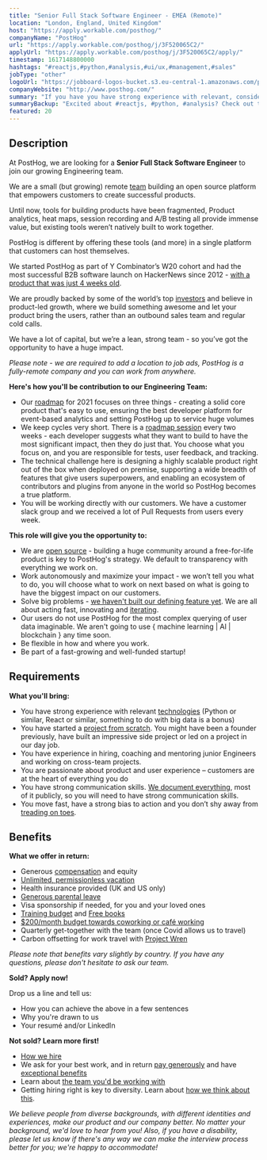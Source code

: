 ```yaml
---
title: "Senior Full Stack Software Engineer - EMEA (Remote)"
location: "London, England, United Kingdom"
host: "https://apply.workable.com/posthog/"
companyName: "PostHog"
url: "https://apply.workable.com/posthog/j/3F520065C2/"
applyUrl: "https://apply.workable.com/posthog/j/3F520065C2/apply/"
timestamp: 1617148800000
hashtags: "#reactjs,#python,#analysis,#ui/ux,#management,#sales"
jobType: "other"
logoUrl: "https://jobboard-logos-bucket.s3.eu-central-1.amazonaws.com/posthog"
companyWebsite: "http://www.posthog.com/"
summary: "If you have you have strong experience with relevant, consider applying to PostHog's job post for a new senior full stack software engineer."
summaryBackup: "Excited about #reactjs, #python, #analysis? Check out this job post!"
featured: 20
---
```


## Description

At PostHog, we are looking for a **Senior Full Stack Software Engineer** to join our growing Engineering team.

We are a small (but growing) remote [team](https://posthog.com/handbook/company/team/) building an open source platform that empowers customers to create successful products.

Until now, tools for building products have been fragmented, Product analytics, heat maps, session recording and A/B testing all provide immense value, but existing tools weren’t natively built to work together.

PostHog is different by offering these tools (and more) in a single platform that customers can host themselves.

We started PostHog as part of Y Combinator’s W20 cohort and had the most successful B2B software launch on HackerNews since 2012 - [with a product that was just 4 weeks old](https://posthog.com/handbook/company/story).

We are proudly backed by some of the world’s top [investors](https://posthog.com/handbook/strategy/investors) and believe in product-led growth, where we build something awesome and let your product bring the users, rather than an outbound sales team and regular cold calls.

We have a lot of capital, but we’re a lean, strong team - so you’ve got the opportunity to have a huge impact.

_Please note - we are required to add a location to job ads, PostHog is a fully-remote company and you can work from anywhere._

**Here's how you'll be contribution to our Engineering Team:**

*   Our [roadmap](https://posthog.com/handbook/strategy/roadmap) for 2021 focuses on three things - creating a solid core product that's easy to use, ensuring the best developer platform for event-based analytics and setting PostHog up to service huge volumes
*   We keep cycles very short. There is a [roadmap session](https://posthog.com/handbook/engineering/release-new-version) every two weeks - each developer suggests what they want to build to have the most significant impact, then they do just that. You choose what you focus on, and you are responsible for tests, user feedback, and tracking.
*   The technical challenge here is designing a highly scalable product right out of the box when deployed on premise, supporting a wide breadth of features that give users superpowers, and enabling an ecosystem of contributors and plugins from anyone in the world so PostHog becomes a true platform.
*   You will be working directly with our customers. We have a customer slack group and we received a lot of Pull Requests from users every week.

**This role will give you the opportunity to:**

*   We are [open source](https://posthog.com/handbook/company/values#we-are-open-source) - building a huge community around a free-for-life product is key to PostHog's strategy. We default to transparency with everything we work on.
*   Work autonomously and maximize your impact - we won’t tell you what to do, you will choose what to work on next based on what is going to have the biggest impact on our customers.
*   Solve big problems - [we haven't built our defining feature yet](https://posthog.com/handbook/company/values#we-havent-built-our-defining-feature-yet). We are all about acting fast, innovating and [iterating](https://posthog.com/handbook/company/culture#iteration).
*   Our users do not use PostHog for the most complex querying of user data imaginable. We aren't going to use { machine learning | AI | blockchain } any time soon.
*   Be flexible in how and where you work.
*   Be part of a fast-growing and well-funded startup!

## Requirements

**What you'll bring:**

*   You have strong experience with relevant [technologies](https://posthog.com/docs/stack/) (Python or similar, React or similar, something to do with big data is a bonus)
*   You have started a [project from scratch](https://posthog.com/handbook/people/hiring-process#engineering). You might have been a founder previously, have built an impressive side project or led on a project in our day job.
*   You have experience in hiring, coaching and mentoring junior Engineers and working on cross-team projects.
*   You are passionate about product and user experience – customers are at the heart of everything you do
*   You have strong communication skills. [We document everything](https://posthog.com/handbook/company/culture#write-stuff-down), most of it publicly, so you will need to have strong communication skills.
*   You move fast, have a strong bias to action and you don’t shy away from [treading on toes](https://posthog.com/handbook/company/values#tread-on-toes).

## Benefits

**What we offer in return:**

*   Generous [compensation](https://github.com/PostHog/posthog.com/blob/growth-engineer/handbook/people/compensation) and equity
*   [Unlimited, permissionless vacation](https://github.com/PostHog/posthog.com/blob/growth-engineer/handbook/people/time-off)
*   Health insurance provided (UK and US only)
*   [Generous parental leave](https://github.com/PostHog/posthog.com/blob/growth-engineer/handbook/people/time-off)
*   Visa sponsorship if needed, for you and your loved ones
*   [Training budget](https://github.com/PostHog/posthog.com/blob/growth-engineer/handbook/people/training) and [Free books](https://github.com/PostHog/posthog.com/blob/growth-engineer/handbook/people/training#books)
*   [$200/month budget towards coworking or café working](https://github.com/PostHog/posthog.com/blob/growth-engineer/handbook/people/spending-money)
*   Quarterly get-together with the team (once Covid allows us to travel)
*   Carbon offsetting for work travel with [Project Wren](https://www.wren.co/)

_Please note that benefits vary slightly by country. If you have any questions, please don't hesitate to ask our team._

**Sold? Apply now!**

Drop us a line and tell us:

*   How you can achieve the above in a few sentences
*   Why you're drawn to us
*   Your resumé and/or LinkedIn

**Not sold? Learn more first!**

*   [How we hire](https://github.com/PostHog/posthog.com/blob/growth-engineer/careers#the-process)
*   We ask for your best work, and in return [pay generously](https://github.com/PostHog/posthog.com/blob/growth-engineer/handbook/people/compensation) and have [exceptional benefits](https://github.com/PostHog/posthog.com/blob/growth-engineer/careers/#benefits)
*   Learn about [the team you'd be working with](https://github.com/PostHog/posthog.com/blob/growth-engineer/handbook/company/team)
*   Getting hiring right is key to diversity. Learn about [how we think about this](https://github.com/PostHog/posthog.com/blob/growth-engineer/handbook/company/diversity).

_We believe people from diverse backgrounds, with different identities and experiences, make our product and our company better. No matter your background, we'd love to hear from you! Also, if you have a disability, please let us know if there's any way we can make the interview process better for you; we're happy to accommodate!_
